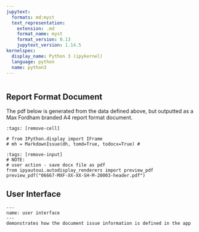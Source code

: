 ```yaml
---
jupytext:
  formats: md:myst
  text_representation:
    extension: .md
    format_name: myst
    format_version: 0.13
    jupytext_version: 1.14.5
kernelspec:
  display_name: Python 3 (ipykernel)
  language: python
  name: python3
---
```


```{include} ../README.md
```

## Report Format Document

The pdf below is generated from the data defined above, but outputted as a
Max Fordham branded A4 report format document.

```{code-cell} ipython3
:tags: [remove-cell]

# from IPython.display import IFrame
# mh = MarkdownIssue(dh, tomd=True, todocx=True) # 
```

```{code-cell} ipython3
:tags: [remove-input]
# NOTE: 
# user action - save docx file as pdf
from ipyautoui.autodisplay_renderers import preview_pdf
preview_pdf("06667-MXF-XX-XX-SH-M-20003-header.pdf")
```

## User Interface

```{figure} images/ui.png
---
name: user interface
---
demonstrates how the document issue information is defined in the app
```
